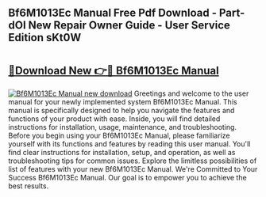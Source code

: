 ## Bf6M1013Ec Manual Free Pdf Download - Part-dOI New Repair Owner Guide - User Service Edition sKt0W

# <h2><a href="http://bc61980.oget.top/?id=Bf6M1013Ec+Manual">🔗Download New 👉🔴 Bf6M1013Ec Manual</a></h2>

[![Bf6M1013Ec Manual new download](https://i.imgur.com/5g1atiW.png)](http://bc61980.oget.top/?id=Bf6M1013Ec+Manual)
Greetings and welcome to the user manual for your newly implemented system Bf6M1013Ec Manual. This manual is specifically designed to help you navigate the features and functions of your product with ease. Inside, you will find detailed instructions for installation, usage, maintenance, and troubleshooting. Before you begin using your Bf6M1013Ec Manual, please familiarize yourself with its functions and features by reading this user manual. You'll find clear instructions for installation, setup, and operation, as well as troubleshooting tips for common issues. Explore the limitless possibilities of list of features with your new Bf6M1013Ec Manual. We're Committed to Your Success Bf6M1013Ec Manual. Our goal is to empower you to achieve the best results.
